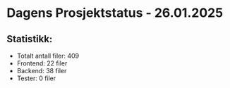 # Dagens Prosjektstatus - 26.01.2025 
## Statistikk: 
- Totalt antall filer: 409 
- Frontend: 22 filer 
- Backend: 38 filer 
- Tester: 0 filer 
 

